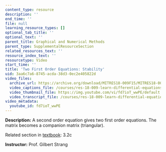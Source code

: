 ```yaml
---
content_type: resource
description: ''
end_time: ''
file: null
learning_resource_types: []
optional_tab_title: ''
optional_text: ''
parent_title: Graphical and Numerical Methods
parent_type: SupplementalResourceSection
related_resources_text: ''
resource_index_text: ''
resourcetype: Video
start_time: ''
title: 'Two First Order Equations: Stability'
uid: 3aa6c7a6-8745-acda-38d3-0ec2e405822d
video_files:
  archive_url: https://archive.org/download/MITRES18-009F15/MITRES18-009F15_3_2c_SecondOrderStability_300k.mp4
  video_captions_file: /courses/res-18-009-learn-differential-equations-up-close-with-gilbert-strang-and-cleve-moler-fall-2015/cbbfe7669a3b5e74bd8349a0c0ad2bb4_fd7ioT_wwPE.vtt
  video_thumbnail_file: https://img.youtube.com/vi/fd7ioT_wwPE/default.jpg
  video_transcript_file: /courses/res-18-009-learn-differential-equations-up-close-with-gilbert-strang-and-cleve-moler-fall-2015/55c3d3814cbdb6dc7e59061423e6dfa8_fd7ioT_wwPE.pdf
video_metadata:
  youtube_id: fd7ioT_wwPE
---
```


**Description:** A second order equation gives two first order equations. The matrix becomes a companion matrix (triangular).

Related section in [textbook](http://www-math.mit.edu/~gs/dela/): 3.2c

**Instructor:** Prof. Gilbert Strang